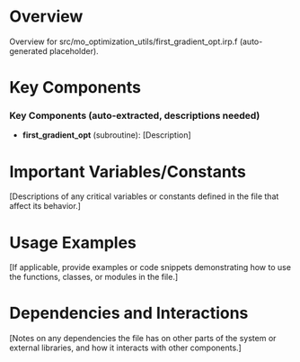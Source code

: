 # Overview

Overview for src/mo_optimization_utils/first_gradient_opt.irp.f (auto-generated placeholder).

# Key Components

### Key Components (auto-extracted, descriptions needed)
- **first_gradient_opt** (subroutine): [Description]

# Important Variables/Constants

[Descriptions of any critical variables or constants defined in the file that affect its behavior.]

# Usage Examples

[If applicable, provide examples or code snippets demonstrating how to use the functions, classes, or modules in the file.]

# Dependencies and Interactions

[Notes on any dependencies the file has on other parts of the system or external libraries, and how it interacts with other components.]
